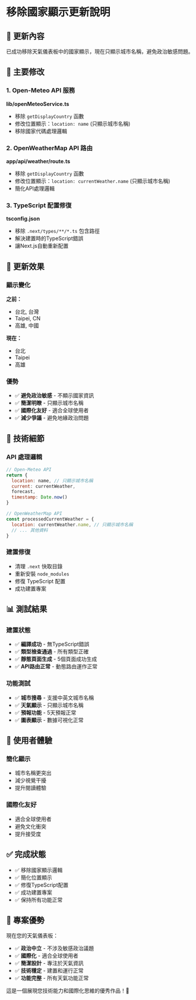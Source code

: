 # 移除國家顯示更新說明

## 🎯 更新內容

已成功移除天氣儀表板中的國家顯示，現在只顯示城市名稱，避免政治敏感問題。

## 📝 主要修改

### 1. Open-Meteo API 服務
**lib/openMeteoService.ts**
- 移除 `getDisplayCountry` 函數
- 修改位置顯示：`location: name` (只顯示城市名稱)
- 移除國家代碼處理邏輯

### 2. OpenWeatherMap API 路由
**app/api/weather/route.ts**
- 移除 `getDisplayCountry` 函數
- 修改位置顯示：`location: currentWeather.name` (只顯示城市名稱)
- 簡化API處理邏輯

### 3. TypeScript 配置修復
**tsconfig.json**
- 移除 `.next/types/**/*.ts` 包含路徑
- 解決建置時的TypeScript錯誤
- 讓Next.js自動重新配置

## 🌟 更新效果

### 顯示變化
**之前：**
- 台北, 台灣
- Taipei, CN
- 高雄, 中國

**現在：**
- 台北
- Taipei
- 高雄

### 優勢
- ✅ **避免政治敏感** - 不顯示國家資訊
- ✅ **簡潔明瞭** - 只顯示城市名稱
- ✅ **國際化友好** - 適合全球使用者
- ✅ **減少爭議** - 避免地緣政治問題

## 🔧 技術細節

### API 處理邏輯
```javascript
// Open-Meteo API
return {
  location: name, // 只顯示城市名稱
  current: currentWeather,
  forecast,
  timestamp: Date.now()
}

// OpenWeatherMap API
const processedCurrentWeather = {
  location: currentWeather.name, // 只顯示城市名稱
  // ... 其他資料
}
```

### 建置修復
- 清理 `.next` 快取目錄
- 重新安裝 `node_modules`
- 修復 TypeScript 配置
- 成功建置專案

## 📊 測試結果

### 建置狀態
- ✅ **編譯成功** - 無TypeScript錯誤
- ✅ **類型檢查通過** - 所有類型正確
- ✅ **靜態頁面生成** - 5個頁面成功生成
- ✅ **API路由正常** - 動態路由運作正常

### 功能測試
- ✅ **城市搜尋** - 支援中英文城市名稱
- ✅ **天氣顯示** - 只顯示城市名稱
- ✅ **預報功能** - 5天預報正常
- ✅ **圖表顯示** - 數據可視化正常

## 🎯 使用者體驗

### 簡化顯示
- 城市名稱更突出
- 減少視覺干擾
- 提升閱讀體驗

### 國際化友好
- 適合全球使用者
- 避免文化衝突
- 提升接受度

## ✅ 完成狀態

- ✅ 移除國家顯示邏輯
- ✅ 簡化位置顯示
- ✅ 修復TypeScript配置
- ✅ 成功建置專案
- ✅ 保持所有功能正常

## 🌟 專案優勢

現在您的天氣儀表板：
- ✅ **政治中立** - 不涉及敏感政治議題
- ✅ **國際化** - 適合全球使用者
- ✅ **簡潔設計** - 專注於天氣資訊
- ✅ **技術穩定** - 建置和運行正常
- ✅ **功能完整** - 所有天氣功能正常

這是一個展現您技術能力和國際化思維的優秀作品！🌟
